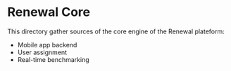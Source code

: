 # Renewal Core

This directory gather sources of the core engine of the Renewal plateform:

 * Mobile app backend
 * User assignment
 * Real-time benchmarking